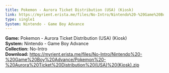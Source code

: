 ```yaml
---
title: Pokemon - Aurora Ticket Distribution (USA) (Kiosk)
link: https://myrient.erista.me/files/No-Intro/Nintendo%20-%20Game%20Boy%20Advance/Pokemon%20-%20Aurora%20Ticket%20Distribution%20(USA)%20(Kiosk).zip
type: single1
System: Nintendo - Game Boy Advance
---
```

<b>Game:</b> Pokemon - Aurora Ticket Distribution (USA) (Kiosk)<br>
<b>System:</b> Nintendo - Game Boy Advance<br>
<b>Collection:</b> No-Intro<br>
<b>Download:</b> https://myrient.erista.me/files/No-Intro/Nintendo%20-%20Game%20Boy%20Advance/Pokemon%20-%20Aurora%20Ticket%20Distribution%20(USA)%20(Kiosk).zip